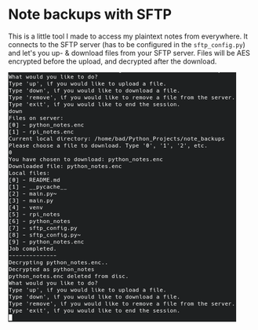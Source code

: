 # Note backups with SFTP

This is a little tool I made to access my plaintext notes from everywhere. It connects to the SFTP server (has to be configured in the ```sftp_config.py```) and let's you up- & download files from your SFTP server.
Files will be AES encrypted before the upload, and decrypted after the download. 

![Preview](https://raw.githubusercontent.com/kento-pan/Note-backups-with-SFTP/master/preview.png)
